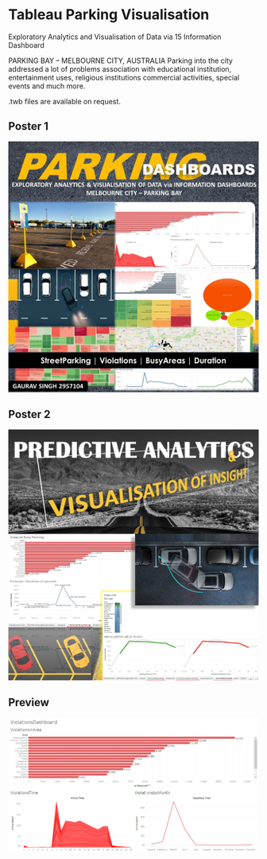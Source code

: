 # Tableau Parking Visualisation

Exploratory Analytics and Visualisation of Data via 15 Information Dashboard

PARKING BAY – MELBOURNE CITY, AUSTRALIA
Parking into the city addressed a lot of problems association with educational institution, entertainment uses, religious institutions commercial activities, special events and much more.

.twb files are available on request.
## Poster 1

![](Poster/Poster.jpg)

## Poster 2

![](Poster/Poster2.jpg)

## Preview 

![](images/Screenshot%20(7).png)
